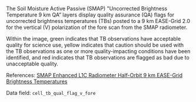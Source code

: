 The Soil Moisture Active Passive (SMAP) "Uncorrected Brightness Temperature 9 km QA” layers display quality assurance (QA) flags for uncorrected brightness temperatures (TBs) posted to a 9 km EASE-Grid 2.0 for the vertical (V) polarization of the fore scan from the SMAP radiometer.

Within the image, green indicates that TB observations have acceptable quality for science use, yellow indicates that caution should be used with the TB observations as one or more quality-impacting conditions have been identified, and red indicates that TB observations are flagged as bad due to unacceptable quality.

References: [SMAP Enhanced L1C Radiometer Half-Orbit 9 km EASE-Grid Brightness Temperatures](https://nsidc.org/data/SPL1CTB_E)

Data field: `cell_tb_qual_flag_v_fore`
